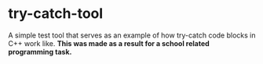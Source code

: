 # try-catch-tool
A simple test tool that serves as an example of how try-catch code blocks in C++ work like. **This was made as a result for a school related programming task.**

